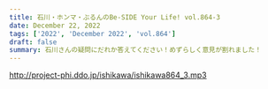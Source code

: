 ```yaml
---
title: 石川・ホンマ・ぶるんのBe-SIDE Your Life! vol.864-3
date: December 22, 2022
tags: ['2022', 'December 2022', 'vol.864']
draft: false
summary: 石川さんの疑問にだれか答えてください！めずらしく意見が割れました！
---
```


http://project-phi.ddo.jp/ishikawa/ishikawa864_3.mp3